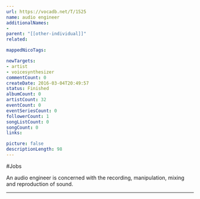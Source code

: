 ```yaml
---
url: https://vocadb.net/T/1525
name: audio engineer
additionalNames: 
- 
parent: "[[other-individual]]"
related:

mappedNicoTags:

newTargets:
- artist
- voicesynthesizer
commentCount: 0
createDate: 2016-03-04T20:49:57
status: Finished
albumCount: 0
artistCount: 32
eventCount: 0
eventSeriesCount: 0
followerCount: 1
songListCount: 0
songCount: 0
links: 

picture: false
descriptionLength: 98
---
```


#Jobs

An audio engineer is concerned with the recording, manipulation, mixing and reproduction of sound.

---

